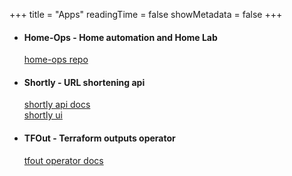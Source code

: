 +++
title = "Apps"
readingTime = false
showMetadata = false
+++

- <h4>Home-Ops - Home automation and Home Lab</h4>
  <a href="https://github.com/swibrow/home-ops" target="_blank">home-ops repo</a>

- <h4>Shortly - URL shortening api</h4>
  <a href="https://shortly.wibrow.net/docs" target="_blank">shortly api docs</a>
  </br>
  <a href="https://shortly.wibrow.net/" target="_blank">shortly ui</a>

- <h4>TFOut - Terraform outputs operator</h4>
  <a href="https://swibrow.github.io/tfout/" target="_blank">tfout operator docs</a>
